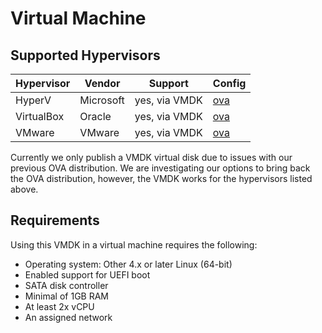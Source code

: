 # Virtual Machine

## Supported Hypervisors

| Hypervisor | Vendor    | Support       | Config                                                   |
| ---------- | --------- | ------------- | -------------------------------------------------------- |
| HyperV     | Microsoft | yes, via VMDK | [ova](../../../buildroot-external/configs/ova_defconfig) |
| VirtualBox | Oracle    | yes, via VMDK | [ova](../../../buildroot-external/configs/ova_defconfig) |
| VMware     | VMware    | yes, via VMDK | [ova](../../../buildroot-external/configs/ova_defconfig) |

Currently we only publish a VMDK virtual disk due to issues with our previous OVA distribution. We are investigating our options to bring back the OVA distribution, however, the VMDK works for the hypervisors listed above.

## Requirements

Using this VMDK in a virtual machine requires the following:

- Operating system: Other 4.x or later Linux (64-bit)
- Enabled support for UEFI boot
- SATA disk controller
- Minimal of 1GB RAM
- At least 2x vCPU
- An assigned network
